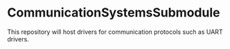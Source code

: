 # CommunicationSystemsSubmodule
This repository will host drivers for communication protocols such as UART drivers.
